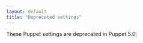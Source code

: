```yaml
---
layout: default
title: "Deprecated settings"
---
```

[fileserver.conf]: ./config_file_fileserver.html
[legacy_auth]: ./config_file_auth.html
[new_auth]: {{puppetserver}}/config_file_auth.html
[backend]: ./hiera_custom_backends.html

These Puppet settings are deprecated in Puppet 5.0:
